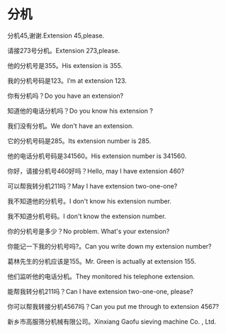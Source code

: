 # 分机

<p><span class="chinese">分机45,谢谢.</span><span class="english">Extension 45,please.</span></p>

<p><span class="chinese">请接273号分机。</span><span class="english">Extension 273,please.</span></p>

<p><span class="chinese">他的分机号是355。</span><span class="english">His extension is 355.</span></p>

<p><span class="chinese">我的分机号码是123。</span><span class="english">I’m at extension 123.</span></p>

<p><span class="chinese">你有分机吗？</span><span class="english">Do you have an extension?</span></p>

<p><span class="chinese">知道他的电话分机吗？</span><span class="english">Do you know his extension ?</span></p>

<p><span class="chinese">我们没有分机。</span><span class="english">We don't have an extension.</span></p>

<p><span class="chinese">它的分机号码是285。</span><span class="english">Its extension number is 285.</span></p>

<p><span class="chinese">他的电话分机号码是341560。</span><span class="english">His extension number is 341560.</span></p>

<p><span class="chinese">你好，请接分机号460好吗？</span><span class="english">Hello, may I have extension 460?</span></p>

<p><span class="chinese">可以帮我转分机211吗？</span><span class="english">May I have extension two-one-one?</span></p>

<p><span class="chinese">我不知道他的分机号。</span><span class="english">I don't know his extension number.</span></p>

<p><span class="chinese">我不知道分机号码。</span><span class="english">I don't know the extension number.</span></p>

<p><span class="chinese">你的分机号是多少？</span><span class="english">No problem. What's your extension?</span></p>

<p><span class="chinese">你能记一下我的分机号吗?。</span><span class="english">Can you write down my extension number?</span></p>

<p><span class="chinese">葛林先生的分机应该是155。</span><span class="english">Mr. Green is actually at extension 155.</span></p>

<p><span class="chinese">他们监听他的电话分机。</span><span class="english">They monitored his telephone extension.</span></p>

<p><span class="chinese">能帮我转分机211吗？</span><span class="english">Can I have extension two-one-one, please?</span></p>

<p><span class="chinese">你可以帮我转接分机4567吗？</span><span class="english">Can you put me through to extension 4567?</span></p>

<p><span class="chinese">新乡市高服筛分机械有限公司。</span><span class="english">Xinxiang Gaofu sieving machine Co. , Ltd.</span></p>

